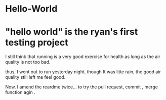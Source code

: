 # Hello-World
# "hello world" is the ryan's first testing project 

I still think that running is a very good exercise for health
as long as the air quality is not too bad.

thus, I went out to run yesterday night.
though It was litte rain, 
the good air quality still left me feel good.

Now, I amend the reardme twice...
to try the pull request, commit ,  merge function agin . 
